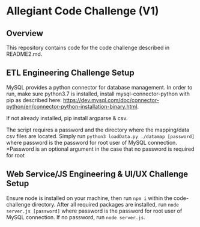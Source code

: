 # Allegiant Code Challenge (V1)
## Overview

This repository contains code for the code challenge described in README2.md.

## ETL Engineering Challenge Setup
MySQL provides a python connector for database management.
In order to run, make sure python3.7 is installed, install mysql-connector-python with pip as described here: https://dev.mysql.com/doc/connector-python/en/connector-python-installation-binary.html.

If not already installed, pip install argparse & csv.

The script requires a password and the directory where the mapping/data csv files are located.
Simply run `python3 loadData.py ./datamap [password]` where password is the password for root user of MySQL connection.
*Password is an optional argument in the case that no password is required for root

## Web Service/JS Engineering & UI/UX Challenge Setup
Ensure node is installed on your machine, then run `npm i` within the code-challenge directory.
After all required packages are installed, run `node server.js [password]` where password is the password for root user of MySQL connection. If no password, run `node server.js`.
